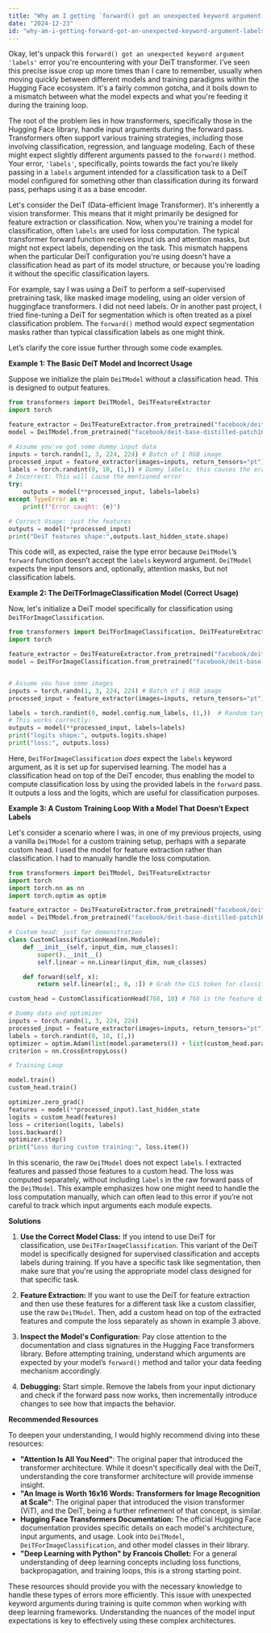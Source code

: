 ```yaml
---
title: "Why am I getting `forward() got an unexpected keyword argument 'labels'` while training a Hugging Face DeiT transformer?"
date: "2024-12-23"
id: "why-am-i-getting-forward-got-an-unexpected-keyword-argument-labels-while-training-a-hugging-face-deit-transformer"
---
```


Okay, let's unpack this `forward() got an unexpected keyword argument 'labels'` error you're encountering with your DeiT transformer. I’ve seen this precise issue crop up more times than I care to remember, usually when moving quickly between different models and training paradigms within the Hugging Face ecosystem. It's a fairly common gotcha, and it boils down to a mismatch between what the model expects and what you're feeding it during the training loop.

The root of the problem lies in how transformers, specifically those in the Hugging Face library, handle input arguments during the forward pass. Transformers often support various training strategies, including those involving classification, regression, and language modeling. Each of these might expect slightly different arguments passed to the `forward()` method. Your error, `'labels'`, specifically, points towards the fact you’re likely passing in a `labels` argument intended for a classification task to a DeiT model configured for something other than classification during its forward pass, perhaps using it as a base encoder.

Let's consider the DeiT (Data-efficient Image Transformer). It's inherently a vision transformer. This means that it might primarily be designed for feature extraction or classification. Now, when you're training a model for classification, often `labels` are used for loss computation. The typical transformer forward function receives input ids and attention masks, but might not expect labels, depending on the task. This mismatch happens when the particular DeiT configuration you're using doesn't have a classification head as part of its model structure, or because you're loading it without the specific classification layers.

For example, say I was using a DeiT to perform a self-supervised pretraining task, like masked image modeling, using an older version of huggingface transformers. I did not need labels. Or in another past project, I tried fine-tuning a DeiT for segmentation which is often treated as a pixel classification problem. The `forward()` method would expect segmentation masks rather than typical classification labels as one might think.

Let’s clarify the core issue further through some code examples.

**Example 1: The Basic DeiT Model and Incorrect Usage**

Suppose we initialize the plain `DeiTModel` without a classification head. This is designed to output features.

```python
from transformers import DeiTModel, DeiTFeatureExtractor
import torch

feature_extractor = DeiTFeatureExtractor.from_pretrained("facebook/deit-base-distilled-patch16-224")
model = DeiTModel.from_pretrained("facebook/deit-base-distilled-patch16-224")

# Assume you've got some dummy input data
inputs = torch.randn(1, 3, 224, 224) # Batch of 1 RGB image
processed_input = feature_extractor(images=inputs, return_tensors="pt")
labels = torch.randint(0, 10, (1,)) # Dummy labels; this causes the error
# Incorrect: This will cause the mentioned error
try:
    outputs = model(**processed_input, labels=labels)
except TypeError as e:
    print(f"Error caught: {e}")

# Correct Usage: just the features
outputs = model(**processed_input)
print("DeiT features shape:",outputs.last_hidden_state.shape)
```
This code will, as expected, raise the type error because `DeiTModel`’s `forward` function doesn't accept the `labels` keyword argument. `DeiTModel` expects the input tensors and, optionally, attention masks, but not classification labels.

**Example 2: The DeiTForImageClassification Model (Correct Usage)**

Now, let's initialize a DeiT model specifically for classification using `DeiTForImageClassification`.

```python
from transformers import DeiTForImageClassification, DeiTFeatureExtractor
import torch

feature_extractor = DeiTFeatureExtractor.from_pretrained("facebook/deit-base-distilled-patch16-224")
model = DeiTForImageClassification.from_pretrained("facebook/deit-base-distilled-patch16-224")


# Assume you have some images
inputs = torch.randn(1, 3, 224, 224) # Batch of 1 RGB image
processed_input = feature_extractor(images=inputs, return_tensors="pt")

labels = torch.randint(0, model.config.num_labels, (1,))  # Random target class labels
# This works correctly:
outputs = model(**processed_input, labels=labels)
print("logits shape:", outputs.logits.shape)
print("loss:", outputs.loss)
```

Here, `DeiTForImageClassification` _does_ expect the `labels` keyword argument, as it is set up for supervised learning. The model has a classification head on top of the DeiT encoder, thus enabling the model to compute classification loss by using the provided labels in the `forward` pass. It outputs a loss and the logits, which are useful for classification purposes.

**Example 3: A Custom Training Loop With a Model That Doesn’t Expect Labels**

Let's consider a scenario where I was, in one of my previous projects, using a vanilla `DeiTModel` for a custom training setup, perhaps with a separate custom head. I used the model for feature extraction rather than classification. I had to manually handle the loss computation.

```python
from transformers import DeiTModel, DeiTFeatureExtractor
import torch
import torch.nn as nn
import torch.optim as optim

feature_extractor = DeiTFeatureExtractor.from_pretrained("facebook/deit-base-distilled-patch16-224")
model = DeiTModel.from_pretrained("facebook/deit-base-distilled-patch16-224")

# Custom head: just for demonstration
class CustomClassificationHead(nn.Module):
    def __init__(self, input_dim, num_classes):
        super().__init__()
        self.linear = nn.Linear(input_dim, num_classes)

    def forward(self, x):
        return self.linear(x[:, 0, :]) # Grab the CLS token for classification

custom_head = CustomClassificationHead(768, 10) # 768 is the feature dim

# Dummy data and optimizer
inputs = torch.randn(1, 3, 224, 224)
processed_input = feature_extractor(images=inputs, return_tensors="pt")
labels = torch.randint(0, 10, (1,))
optimizer = optim.Adam(list(model.parameters()) + list(custom_head.parameters()), lr=1e-4)
criterion = nn.CrossEntropyLoss()

# Training Loop

model.train()
custom_head.train()

optimizer.zero_grad()
features = model(**processed_input).last_hidden_state
logits = custom_head(features)
loss = criterion(logits, labels)
loss.backward()
optimizer.step()
print("Loss during custom training:", loss.item())
```

In this scenario, the raw `DeiTModel` does not expect `labels`. I extracted features and passed those features to a custom head. The loss was computed separately, without including `labels` in the raw forward pass of the `DeiTModel`. This example emphasizes how one might need to handle the loss computation manually, which can often lead to this error if you’re not careful to track which input arguments each module expects.

**Solutions**

1.  **Use the Correct Model Class:** If you intend to use DeiT for classification, use `DeiTForImageClassification`. This variant of the DeiT model is specifically designed for supervised classification and accepts labels during training. If you have a specific task like segmentation, then make sure that you're using the appropriate model class designed for that specific task.

2.  **Feature Extraction:** If you want to use the DeiT for feature extraction and then use these features for a different task like a custom classifier, use the raw `DeiTModel`. Then, add a custom head on top of the extracted features and compute the loss separately as shown in example 3 above.

3.  **Inspect the Model's Configuration:** Pay close attention to the documentation and class signatures in the Hugging Face transformers library. Before attempting training, understand which arguments are expected by your model’s `forward()` method and tailor your data feeding mechanism accordingly.

4. **Debugging:** Start simple. Remove the labels from your input dictionary and check if the forward pass now works, then incrementally introduce changes to see how that impacts the behavior.

**Recommended Resources**

To deepen your understanding, I would highly recommend diving into these resources:

*   **"Attention Is All You Need"**: The original paper that introduced the transformer architecture. While it doesn't specifically deal with the DeiT, understanding the core transformer architecture will provide immense insight.
*   **"An Image is Worth 16x16 Words: Transformers for Image Recognition at Scale"**: The original paper that introduced the vision transformer (ViT), and the DeiT, being a further refinement of that concept, is similar.
*  **Hugging Face Transformers Documentation:** The official Hugging Face documentation provides specific details on each model's architecture, input arguments, and usage. Look into `DeiTModel`, `DeiTForImageClassification`, and other model classes in their library.
*  **"Deep Learning with Python" by Francois Chollet:** For a general understanding of deep learning concepts including loss functions, backpropagation, and training loops, this is a strong starting point.

These resources should provide you with the necessary knowledge to handle these types of errors more efficiently. This issue with unexpected keyword arguments during training is quite common when working with deep learning frameworks. Understanding the nuances of the model input expectations is key to effectively using these complex architectures.
